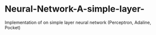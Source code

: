 # Neural-Network-A-simple-layer-
Implementation of on simple layer neural network (Perceptron, Adaline, Pocket)
